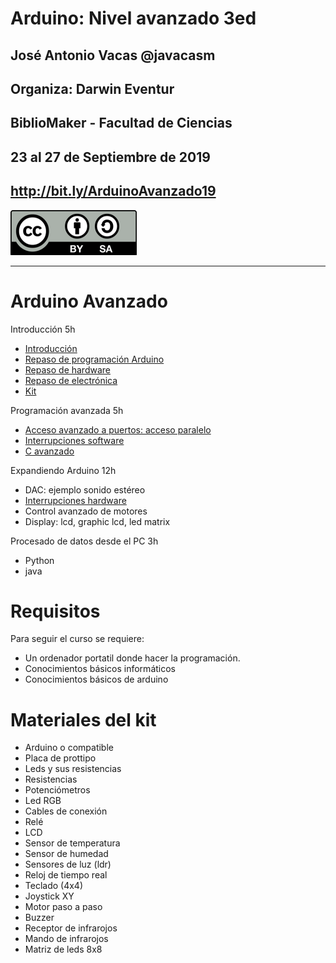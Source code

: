 # Arduino: Nivel avanzado 3ed


## José Antonio Vacas @javacasm
## Organiza: Darwin Eventur
## BiblioMaker - Facultad de Ciencias
## 23 al 27 de Septiembre de 2019

## http://bit.ly/ArduinoAvanzado19

![CC](./images/Licencia_CC_peque.png)



* * *

# Arduino Avanzado


Introducción  5h

* [Introducción](./presentaciones/Arduino%20A.%20-%200.0%20-%20Introducci%C3%B3n%20a%20Arduino.pdf)
* [Repaso de programación Arduino](./Repaso/curso%20arduino%20basico.md)
* [Repaso de hardware](./Repaso/Arduino%20A.%20-%201.1.2%20-%20Introducción_%20Hardware.pdf)
* [Repaso de electrónica](./presentaciones/Introducción%20a%20la%20electrónica.pdf)
* [Kit](./Extra/GUIA%20INVENKIT%202016.pdf)

Programación avanzada 5h
* [Acceso avanzado a puertos: acceso paralelo](./Programación%20avanzada/Arduino%20A.%20-%201.2.1%20-%20Programación%20avanzada_%20Puertos.pdf)
* [Interrupciones software](./Programación%20avanzada/Arduino%20A.%20-%201.2.2%20-%20Programación%20avanzada_%20Interrupciones%20Software.pdf)
* [C avanzado](./Programación%20avanzada/Arduino%20A.%20-%201.2.3%20-%20Programación%20avanzada-%20C%20avanzado.pdf)

Expandiendo Arduino 12h
* DAC: ejemplo sonido estéreo
* [Interrupciones hardware](./Expandiendo%20Arduino/Arduino%20A.%20-%202.1.3%20-%20Expandiendo%20Arduino_%20interrupciones%20hardware.pdf)
* Control avanzado de motores
* Display: lcd, graphic lcd, led matrix

Procesado de datos desde el PC 3h
* Python
* java

# Requisitos

Para seguir el curso se requiere:

* Un ordenador portatil donde hacer la programación.
* Conocimientos básicos  informáticos
* Conocimientos básicos de arduino

# Materiales del kit

* Arduino o compatible
* Placa de prottipo
* Leds y sus resistencias
* Resistencias
* Potenciómetros
* Led RGB
* Cables de conexión
* Relé
* LCD
* Sensor de temperatura
* Sensor de humedad
* Sensores de luz (ldr)
* Reloj de tiempo real
* Teclado (4x4)
* Joystick XY
* Motor paso a paso
* Buzzer
* Receptor de infrarojos
* Mando de infrarojos
* Matriz de leds 8x8
